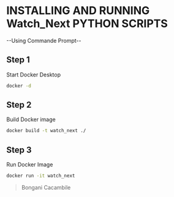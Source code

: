 # INSTALLING AND RUNNING Watch_Next PYTHON SCRIPTS
--Using Commande Prompt--

Step 1
-------
Start Docker Desktop

```bash
docker -d
```


Step 2
-------
Build Docker image

```bash
docker build -t watch_next ./
```

Step 3
-------
Run Docker Image

```bash
docker run -it watch_next
```

>Bongani Cacambile
